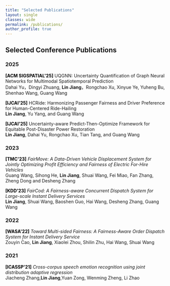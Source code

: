 ```yaml
---
title: "Selected Publications"
layout: single
classes: wide
permalink: /publications/
author_profile: true
---
```


## Selected Conference Publications

### 2025
<span style="color:black;font-weight:bold">[ACM SIGSPATIAL'25]</span> UQGNN: Uncertainty Quantification of Graph Neural Networks for Multimodal Spatiotemporal Prediction<br>
Dahai Yu，Dingyi Zhuang, **Lin Jiang**，Rongchao Xu, Xinyue Ye, Yuheng Bu, Shenhao Wang, Guang Wang<br>

<span style="color:black;font-weight:bold">[IJCAI'25]</span> HCRide: Harmonizing Passenger Fairness and Driver Preference for Human-Centered Ride-Hailing<br>
**Lin Jiang**, Yu Yang, and Guang Wang<br>

<span style="color:black;font-weight:bold">[IJCAI'25]</span> Uncertainty-aware Predict-Then-Optimize Framework for Equitable Post-Disaster Power Restoration<br>
**Lin Jiang**, Dahai Yu, Rongchao Xu, Tian Tang, and Guang Wang<br>

### 2023 

<span style="color:black;font-weight:bold">[TMC'23]</span> *FairMove: A Data-Driven Vehicle Displacement System for Jointly Optimizing Profit Efficiency and Fairness of Electric For-Hire Vehicles* <br>
Guang Wang, Sihong He, **Lin Jiang**, Shuai Wang, Fei Miao, Fan Zhang, Zheng Dong and Desheng Zhang<br>


<span style="color:black;font-weight:bold">[KDD'23]</span> *FairCod: A Fairness-aware Concurrent Dispatch System for Large-scale Instant Delivery Services* <br>
**Lin Jiang**, Shuai Wang, Baoshen Guo, Hai Wang, Desheng Zhang, Guang Wang<br>


### 2022
<span style="color:black;font-weight:bold">[WASA'22]</span> *Toward Multi-sided Fairness: A Fairness-Aware Order Dispatch System for Instant Delivery Service* <br>
Zouyin Cao, **Lin Jiang**, Xiaolei Zhou, Shilin Zhu, Hai Wang, Shuai Wang<br>


### 2021
<span style="color:black;font-weight:bold">[ICASSP'21]</span> *Cross-corpus speech emotion recognition using joint distribution adaptive regression* <br>
Jiacheng Zhang,**Lin Jiang**,Yuan Zong, Wenming Zheng, Li Zhao<br>




